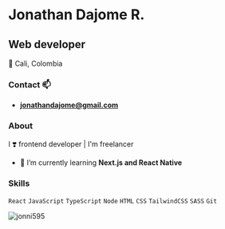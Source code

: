 # Jonathan Dajome R.
## Web developer
📍 Cali, Colombia

### Contact 📫
- **jonathandajome@gmail.com**

### About
I ❣️ frontend developer | I'm freelancer
- 🌱 I’m currently learning **Next.js and React Native**

### Skills
`React` `JavaScript` `TypeScript` `Node` `HTML` `CSS` `TailwindCSS` `SASS` `Git`

<p><img align="center" src="https://github-readme-stats.vercel.app/api/top-langs?username=jonni595&show_icons=true&locale=en&layout=compact" alt="jonni595" /></p>
